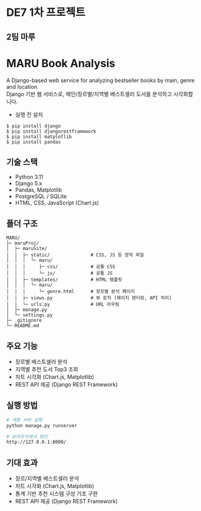 # DE7 1차 프로젝트
## 2팀 마루

# MARU Book Analysis
A Django-based web service for analyzing bestseller books by main, genre and location.  
Django 기반 웹 서비스로, 메인/장르별/지역별 베스트셀러 도서를 분석하고 시각화합니다.  
  

* 실행 전 설치
```
$ pip install django
$ pip install djangorestframework
$ pip install matplotlib
$ pip install pandas
```


## 기술 스택
- Python 3.11
- Django 5.x
- Pandas, Matplotlib
- PostgreSQL / SQLite
- HTML, CSS, JavaScript (Chart.js)


## 폴더 구조
```
MARU/  
├─ maruProj/    
│  ├─ maruSite/                    
│  │  ├─ static/               # CSS, JS 등 정적 파일  
│  │  │  └─ maru/
│  │  │     ├─ css/            # 공통 CSS  
│  │  │     └─ js/             # 공통 JS  
│  │  ├─ templates/            # HTML 템플릿  
│  │  │  └─ maru/  
│  │  │     └─ genre.html      # 장르별 분석 페이지  
│  │  ├─ views.py              # 뷰 로직 (페이지 렌더링, API 처리)  
│  │  └─ urls.py               # URL 라우팅  
│  ├─ manage.py                    
│  └─ settings.py                 
├─ .gitignore                    
└─ README.md
```                     


## 주요 기능
- 장르별 베스트셀러 분석
- 지역별 추천 도서 Top3 조회
- 차트 시각화 (Chart.js, Matplotlib)
- REST API 제공 (Django REST Framework)




## 실행 방법
```bash
# 개발 서버 실행
python manage.py runserver

# 브라우저에서 확인
http://127.0.0.1:8000/
```



## 기대 효과
- 장르/지역별 베스트셀러 분석  
- 차트 시각화 (Chart.js, Matplotlib)  
- 통계 기반 추천 시스템 구성 기초 구현  
- REST API 제공 (Django REST Framework)  
